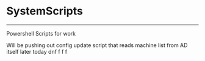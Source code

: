 # SystemScripts

<hr>

Powershell Scripts for work

Will be pushing out config update script that reads machine list from AD itself later today
dnf
f
f
f
